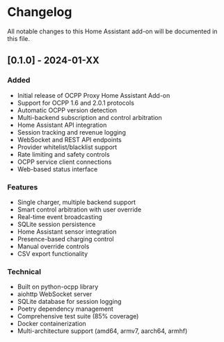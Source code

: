 # Changelog

All notable changes to this Home Assistant add-on will be documented in this file.

## [0.1.0] - 2024-01-XX

### Added
- Initial release of OCPP Proxy Home Assistant Add-on
- Support for OCPP 1.6 and 2.0.1 protocols
- Automatic OCPP version detection
- Multi-backend subscription and control arbitration
- Home Assistant API integration
- Session tracking and revenue logging
- WebSocket and REST API endpoints
- Provider whitelist/blacklist support
- Rate limiting and safety controls
- OCPP service client connections
- Web-based status interface

### Features
- Single charger, multiple backend support
- Smart control arbitration with user override
- Real-time event broadcasting
- SQLite session persistence
- Home Assistant sensor integration
- Presence-based charging control
- Manual override controls
- CSV export functionality

### Technical
- Built on python-ocpp library
- aiohttp WebSocket server
- SQLite database for session logging
- Poetry dependency management
- Comprehensive test suite (85% coverage)
- Docker containerization
- Multi-architecture support (amd64, armv7, aarch64, armhf)